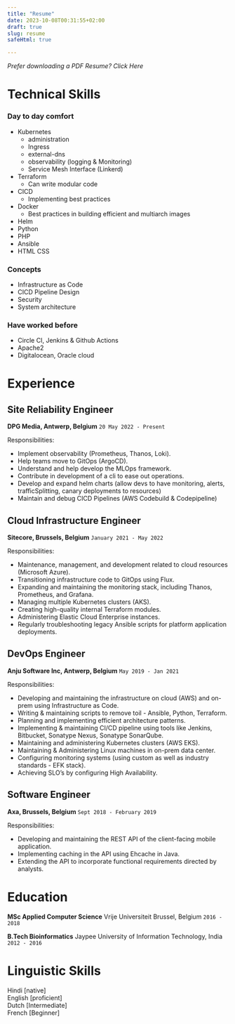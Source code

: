 ```yaml
---
title: "Resume"
date: 2023-10-08T00:31:55+02:00
draft: true
slug: resume
safeHtml: true

---
```


*Prefer downloading a PDF Resume? Click Here*

# Technical Skills

### Day to day comfort
- Kubernetes
    - administration
    - Ingress
    - external-dns
    - observability (logging & Monitoring)
    - Service Mesh Interface (Linkerd)
- Terraform
    - Can write modular code
- CICD
    - Implementing best practices
- Docker
    - Best practices in building efficient and multiarch images
- Helm
- Python
- PHP
- Ansible
- HTML CSS

### Concepts
- Infrastructure as Code
- CICD Pipeline Design
- Security
- System architecture

### Have worked before
- Circle CI, Jenkins & Github Actions
- Apache2
- Digitalocean, Oracle cloud

# Experience

## Site Reliability Engineer  
**DPG Media, Antwerp, Belgium**  `20 May 2022 - Present`  

Responsibilities:
- Implement observability (Prometheus, Thanos, Loki).
- Help teams move to GitOps (ArgoCD).
- Understand and help develop the MLOps framework.
- Contribute in development of a cli to ease out operations.
- Develop and expand helm charts (allow devs to have monitoring, alerts, trafficSplitting, canary deployments to resources)
- Maintain and debug CICD Pipelines (AWS Codebuild & Codepipeline)

## Cloud Infrastructure Engineer  
**Sitecore, Brussels, Belgium**  `January 2021 - May 2022`  

Responsibilities:
- Maintenance, management, and development related to cloud resources (Microsoft Azure).
- Transitioning infrastructure code to GitOps using Flux.
- Expanding and maintaining the monitoring stack, including Thanos, Prometheus, and Grafana.
- Managing multiple Kubernetes clusters (AKS).
- Creating high-quality internal Terraform modules.
- Administering Elastic Cloud Enterprise instances.
- Regularly troubleshooting legacy Ansible scripts for platform application deployments.

## DevOps Engineer  
**Anju Software Inc, Antwerp, Belgium**  `May 2019 - Jan 2021`  

Responsibilities:
- Developing and maintaining the infrastructure on cloud (AWS) and on-prem using Infrastructure as Code.
- Writing & maintaining scripts to remove toil - Ansible, Python, Terraform.
- Planning and implementing efficient architecture patterns.
- Implementing & maintaining CI/CD pipeline using tools like Jenkins, Bitbucket, Sonatype Nexus, Sonatype SonarQube.
- Maintaining and administering Kubernetes clusters (AWS EKS).
- Maintaining & Administering Linux machines in on-prem data center.
- Configuring monitoring systems (using custom as well as industry standards - EFK stack).
- Achieving SLO’s by configuring High Availability.

## Software Engineer
**Axa, Brussels, Belgium**  `Sept 2018 - February 2019`  

Responsibilities:
- Developing and maintaining the REST API of the client-facing mobile application.
- Implementing caching in the API using Ehcache in Java.
- Extending the API to incorporate functional requirements directed by analysts.

# Education

__MSc Applied Computer Science__ Vrije Universiteit Brussel, Belgium `2016 - 2018`  

__B.Tech Bioinformatics__ Jaypee University of Information Technology, India `2012 - 2016`  

# Linguistic Skills

Hindi [native]  
English [proficient]  
Dutch [Intermediate]  
French [Beginner]  